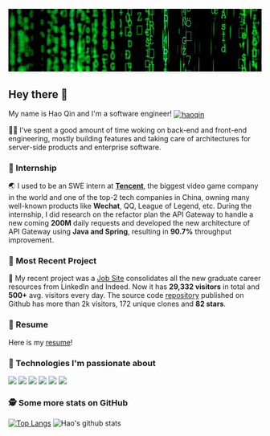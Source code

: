 
<!--
**qh96/qh96** is a ✨ _special_ ✨ repository because its `README.md` (this file) appears on your GitHub profile.

Here are some ideas to get you started:

- 🔭 I’m currently working on ...
- 🌱 I’m currently learning ...
- 👯 I’m looking to collaborate on ...
- 🤔 I’m looking for help with ...
- 💬 Ask me about ...
- 📫 How to reach me: ...
- 😄 Pronouns: ...
- ⚡ Fun fact: ...
-->
[![Header](hero.png "Header")]()

## Hey there 👋

My name is Hao Qin and I'm a software engineer! 
<a href="https://www.linkedin.com/in/haoq96/" target="blank"><img align="center" src="https://cdn.jsdelivr.net/npm/simple-icons@3.0.1/icons/linkedin.svg" alt="haoqin" height="20" width="20" /></a>

👨‍💻 I've spent a good amount of time woking on back-end and front-end engineering, mostly building features and taking care of architectures for server-side products and enterprise software.

### 🏢 Internship

🌏 I used to be an SWE intern at **[Tencent](https://github.com/Tencent)**, the biggest video game company in the world and one of the top-2 tech companies in China, owning many well-known products like **Wechat**, QQ, League of Legend, etc. During the internship, I did research on the refactor plan the API Gateway to handle a new coming **200M** daily requests and developed the new architecture of API Gateway using **Java and Spring**, resulting in **90.7%** throughput improvement.

### 🧩 Most Recent Project

💚 My recent project was a [Job Site](https://eattacocat.herokuapp.com/) consolidates all the new graduate career resources from LinkedIn and Indeed. Now it has **29,332 visitors** in total and **500+** avg. visitors every day. The source code [repository](https://github.com/qh96/tacocat) published on Github has more than 2k visitors, 172 unique clones and **82 stars**.

### 📄 Resume
Here is my [resume](https://drive.google.com/file/d/1W34AQDV3mlir6chF67ZVOhcVAJHzZ_TX/view?usp=sharing)!

### 🔧 Technologies I'm passionate about

![](https://img.shields.io/badge/Code-Java-informational?style=flat&logo=java&logoColor=white&labelColor=121212&color=007396)
![](https://img.shields.io/badge/Code-Python-informational?style=flat&logo=python&logoColor=white&labelColor=121212&color=007396)
![](https://img.shields.io/badge/Code-TypeScript-informational?style=flat&logo=typescript&logoColor=white&labelColor=121212&color=007ACC)
![](https://img.shields.io/badge/Code-JavaScript-informational?style=flat&logo=javascript&logoColor=white&labelColor=121212&color=F7DF1E)
![](https://img.shields.io/badge/Code-React-informational?style=flat&logo=react&logoColor=white&labelColor=121212&color=61DAFB)
![](https://img.shields.io/badge/Code-Node.js-informational?style=flat&logo=node.js&logoColor=white&labelColor=121212&color=339933)

### 🕵️‍ Some more stats on GitHub
[![Top Langs](https://github-readme-stats.vercel.app/api/top-langs/?username=qh96&theme=dark&bg_color=121212)](https://github.com/qh96/github-readme-stats)
![Hao's github stats](https://github-readme-stats.vercel.app/api?username=qh96&show_icons=true&theme=dark&bg_color=121212&icon_color=F78C6C)
